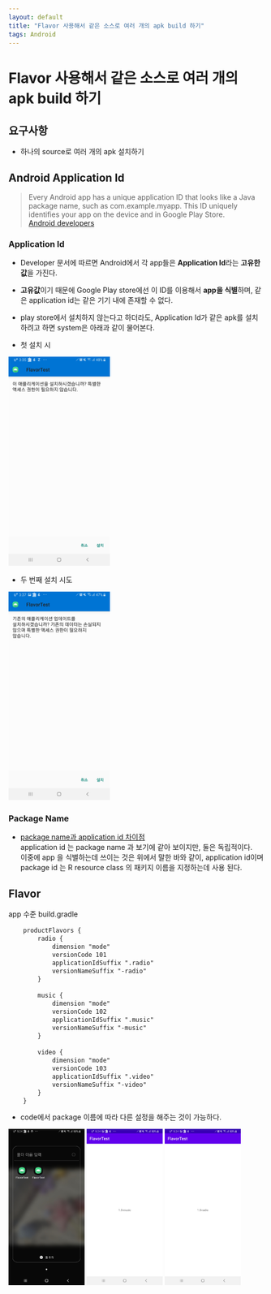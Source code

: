 ```yaml
---
layout: default
title: "Flavor 사용해서 같은 소스로 여러 개의 apk build 하기"
tags: Android 
---
```


# Flavor 사용해서 같은 소스로 여러 개의 apk build 하기

## 요구사항
* 하나의 source로 여러 개의 apk 설치하기

## Android Application Id
> Every Android app has a unique application ID that looks like a Java package name, such as com.example.myapp. This ID uniquely identifies your app on the device and in Google Play Store.   
> [Android developers](https://developer.android.com/studio/build/application-id)

### Application Id 
* Developer 문서에 따르면 Android에서 각 app들은 **Application Id**라는 **고유한 값**을 가진다.   
* **고유값**이기 때문에 Google Play store에선 이 ID를 이용해서 **app을 식별**하며, 같은 application id는 같은 기기 내에 존재할 수 없다.
* play store에서 설치하지 않는다고 하더라도, Application Id가 같은 apk를 설치하려고 하면 system은 아래과 같이 물어본다.
 
* 첫 설치 시   
<img src="img/first_install.jpg" alt="첫번째설치" width=200>   

* 두 번째 설치 시도   
<img src="img/second_install.jpg" alt="두번째설치" width=200>

### Package Name
* [package name과 application id 차이점](http://tools.android.com/tech-docs/new-build-system/applicationid-vs-packagename)    
application id 는 package name 과 보기에 같아 보이지만, 둘은 독립적이다.   
이중에 app 을 식별하는데 쓰이는 것은 위에서 말한 바와 같이, application id이며 package id 는 R resource class 의 패키지 이름을 지정하는데 사용 된다.  

## Flavor
app 수준 build.gradle
```
    productFlavors {
        radio {
            dimension "mode"
            versionCode 101
            applicationIdSuffix ".radio"
            versionNameSuffix "-radio"
        }

        music {
            dimension "mode"
            versionCode 102
            applicationIdSuffix ".music"
            versionNameSuffix "-music"
        }

        video {
            dimension "mode"
            versionCode 103
            applicationIdSuffix ".video"
            versionNameSuffix "-video"
        }
    }
```
* code에서 package 이름에 따라 다른 설정을 해주는 것이 가능하다.
<img src="img/flavor_installed.jpg" width=150> 
<img src="img/flavor_music.jpg" width=150>
<img src="img/flavor_radio.jpg" width=150>
